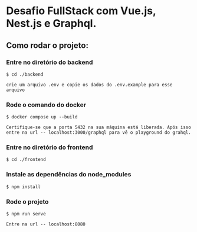 # Desafio FullStack com Vue.js, Nest.js e Graphql.

## Como rodar o projeto:

### Entre no diretório do backend

```
$ cd ./backend

crie um arquivo .env e copie os dados do .env.example para esse arquivo
```

### Rode o comando do docker

```
$ docker compose up --build

Certifique-se que a porta 5432 na sua máquina está liberada. Após isso entre na url -- localhost:3000/graphql para vê o playground do grahql.
```

### Entre no diretório do frontend

```
$ cd ./frontend
```

### Instale as dependências do node_modules

```
$ npm install
```

### Rode o projeto

```
$ npm run serve

Entre na url -- localhost:8080
```
